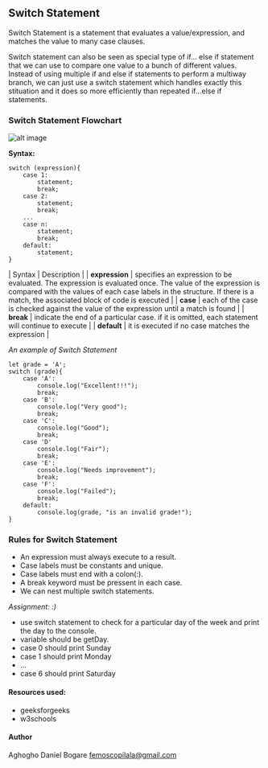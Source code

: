 ## Switch Statement
Switch Statement is a statement that evaluates a value/expression, and matches the value to many case clauses.

Switch statement can also be seen as special type of if... else if statement that we can use to compare one value to a bunch of different values.
Instead of using multiple if and else if statements to perform a multiway branch, we can just use a switch statement which handles exactly this stituation and it does so more efficiently than repeated if...else if statements.

### Switch Statement Flowchart
![alt image](https://media.geeksforgeeks.org/wp-content/uploads/switch.png)

**Syntax:**
```
switch (expression){
    case 1:
        statement;
        break;
    case 2:
        statement;
        break;
    ...
    case n:
        statement;
        break;
    default:
        statement;
}
```
| Syntax | Description |
| **expression** | specifies an expression to be evaluated. The expression is evaluated once. The value of the expression is compared with the values of each case labels in the structure. If there is a match, the associated block of code is executed |
| **case** | each of the case is checked against the value of the expression until a match is found |
| **break** | indicate the end of a particular case. if it is omitted, each statement will continue to execute |
| **default** | it is executed if no case matches the expression | 

*An example of Switch Statement*
```
let grade = 'A';
switch (grade){
    case 'A':
        console.log("Excellent!!!");
        break;
    case 'B':
        console.log("Very good");
        break;
    case 'C':
        console.log("Good");
        break;
    case 'D'
        console.log("Fair");
        break;
    case 'E':
        console.log("Needs improvement");
        break;
    case 'F':
        console.log("Failed");
        break;
    default:
        console.log(grade, "is an invalid grade!");
}
```
### Rules for Switch Statement
- An expression must always execute to a result.
- Case labels must be constants and unique.
- Case labels must end with a colon(:).
- A break keyword must be pressent in each case.
- We can nest multiple switch statements.

*Assignment: :)*
- use switch statement to check for a particular day of the week and print the day to the console.
- variable should be getDay.
- case 0 should print Sunday
- case 1 should print Monday
- ...
- case 6 should print Saturday

#### Resources used:
- geeksforgeeks
- w3schools

#### Author
Aghogho Daniel Bogare <femoscopilala@gmail.com>

